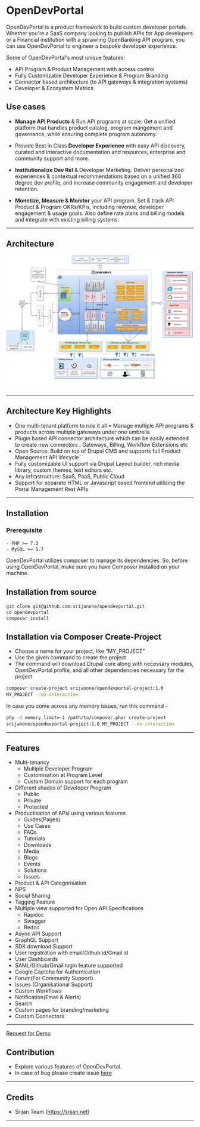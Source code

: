 # OpenDevPortal

OpenDevPortal is a product framework to build custom developer portals.
Whether you're a SaaS company looking to publish APIs for App developers or a
Financial institution with a sprawling OpenBanking API program,
you can use OpenDevPortal to engineer a bespoke developer experience.

Some of OpenDevPortal's most unique features:
- API Program & Product Management with access control
- Fully Customizable Developer Experience & Program Branding
- Connector based architecture (to API gateways & integration systems)
- Developer & Ecosystem Metrics

## Use cases

- **Manage API Products** & Run API programs at scale.
  Get a unified platform that handles product catalog,
  program mangement and governance, while ensuring complete program autonomy.

- Provide Best in Class **Developer Experience** with easy API discovery,
  curated and interactive documentation and resources,
  enterprise and community support and more.

- **Institutionalize Dev Rel** & Developer Marketing.
  Deliver personalized experiences & contextual recommendations based on a
  unified 360 degree dev profile, and increase community
  engagement and developer retention.

- **Monetize, Measure & Monitor** your API program.
  Set & track API Product & Program OKRs/KPIs, including revenue,
  developer engagement & usage goals. Also define rate plans and billing
  models and integrate with existing billing systems.

---

## Architecture

![Architecture Diagram](.screenshots/architecture.png)

---

## Architecture Key Highlights

- One multi-tenant platform to rule it all = Manage multiple API programs &
  products across multiple gateways under one umbrella
- Plugin based API connector architecture which can be easily extended to
  create new connectors : Gateways, Billing, Workflow Extensions etc
- Open Source: Build on top of Drupal CMS and supports full
  Product Management API lifecycle
- Fully customizable UI support via Drupal Layout builder,
  rich media library, custom themes, text editors etc.
- Any infrastructure: SaaS, PaaS, Public Cloud
- Support for separate HTML or Javascript based frontend
  utilizing the Portal Management Rest APIs

---

## Installation

### Prerequisite ###

```
- PHP >= 7.3
- MySQL >= 5.7
```

OpenDevPortal utilizes composer to manage its dependencies. So, before using OpenDevPortal,
make sure you have Composer installed on your machine.

## Installation from source ##
```
git clone git@github.com:srijanone/opendevportal.git
cd opendevportal
composer install
```

## Installation via Composer Create-Project ##

- Choose a name for your project, like “MY_PROJECT”
- Use the given command to create the project
- The command will download Drupal core along with necessary modules,
  OpenDevPortal profile, and all other dependencies necessary for the project

```bash
composer create-project srijanone/opendevportal-project:1.0
MY_PROJECT --no-interaction
```

In case you come across any memory issues, run this command -

```bash
php -d memory_limit=-1 /path/to/composer.phar create-project
srijanone/opendevportal-project:1.0 MY_PROJECT --no-interaction
```

---


## Features

- Multi-tenancy
  - Multiple Developer Program
  - Customisation at Program Level
  - Custom Domain support for each program
- Different shades of Developer Program
  - Public
  - Private
  - Protected
- Productisation of APsI using various features
  - Guides(Pages)
  - Use Cases
  - FAQs
  - Tutorials
  - Downloads
  - Media
  - Blogs
  - Events
  - Solutions
  - Issues
- Product & API Categorisation
- NPS
- Social Sharing
- Tagging Feature
- Multiple view supported for Open API Specifications
  - Rapidoc
  - Swagger
  - Redoc
- Async API Support
- GraphQL Support
- SDK download Support
- User registration with email/Github id/Gmail id
- User Dashboards
- SAML/Github/Gmail login feature supported
- Google Captcha for Authentication
- Forum(For Community Support)
- Issues (Organisational Support)
- Custom Workflows
- Notification(Email & Alerts)
- Search
- Custom pages for branding/marketing
- Custom Connectors

---

[Request for Demo](https://www.opendevportal.io/)

## Contribution

- Explore various features of OpenDevPortal.
- In case of bug please create issue [here](https://github.com/srijanone/opendevportal/issues)

---

## Credits

- Srijan Team (https://srijan.net)

---
